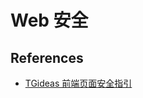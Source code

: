 # Web 安全

## References

- [TGideas 前端页面安全指引](https://tgideas.qq.com/doc/frontend/spec/special/safe.html)
